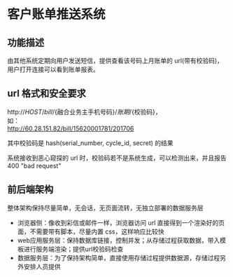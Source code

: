 # 客户账单推送系统

## 功能描述

由其他系统定期向用户发送短信，提供查看该号码上月账单的 url(带有校验码)，
用户打开连接可以看到账单报表。

## url 格式和安全要求

http://${HOST}/bill/${融合业务主手机号码}/${账期}/${校验码}，    
如：    
http://60.28.151.82/bill/15620001781/201706   


其中校验码是 hash(serial_number, cycle_id, secret) 的结果

系统接收到恶心窥探的 url 时，校验码若不是系统生成，可以检测出来，并且报告 400 "bad request"

## 前后端架构

整体架构保持尽量简单，无会话，无页面流转，无独立部署的数据服务层

* 浏览器侧：像收到彩信或邮件一样，浏览器访问 url 直接得到一个渲染好的页面，不需要带有脚本，尽量内置 css，这样响应比较快
* web应用服务层：保持数据库链接，控制并发；从存储过程获取数据，带入模板进行服务端渲染；提供url校验码检查
* 数据服务层：为了保持架构简单，直接使用存储过程提供数据源，存储过程另外安排人员提供
